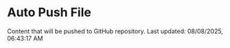 # Auto Push File

Content that will be pushed to GitHub repository.
Last updated: 08/08/2025, 06:43:17 AM